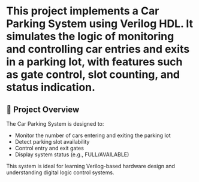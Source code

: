 # This project implements a **Car Parking System** using Verilog HDL. It simulates the logic of monitoring and controlling car entries and exits in a parking lot, with features such as gate control, slot counting, and status indication.

## 🚗 Project Overview

The Car Parking System is designed to:

- Monitor the number of cars entering and exiting the parking lot
- Detect parking slot availability
- Control entry and exit gates
- Display system status (e.g., FULL/AVAILABLE)

This system is ideal for learning Verilog-based hardware design and understanding digital logic control systems.

